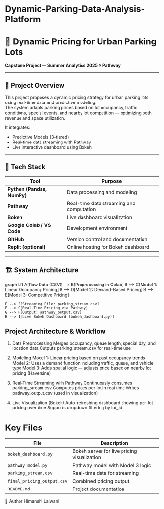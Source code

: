 # Dynamic-Parking-Data-Analysis-Platform
# 🚗 Dynamic Pricing for Urban Parking Lots  
**Capstone Project — Summer Analytics 2025 × Pathway**

---

## 📌 Project Overview

This project proposes a dynamic pricing strategy for urban parking lots using real-time data and predictive modeling.  
The system adapts parking prices based on lot occupancy, traffic conditions, special events, and nearby lot competition — optimizing both revenue and space utilization.

It integrates:
- Predictive Models (3-tiered)
- Real-time data streaming with Pathway
- Live interactive dashboard using Bokeh

---

## 🧰 Tech Stack

| Tool | Purpose |
|------|---------|
| **Python (Pandas, NumPy)** | Data processing and modeling |
| **Pathway** | Real-time data streaming and computation |
| **Bokeh** | Live dashboard visualization |
| **Google Colab / VS Code** | Development environment |
| **GitHub** | Version control and documentation |
| **Replit (optional)** | Online hosting for Bokeh dashboard |

---

## 🏗️ System Architecture

graph LR
    A[Raw Data (CSV)] --> B[Preprocessing in Colab]
    B --> C[Model 1: Linear Occupancy Pricing]
    B --> D[Model 2: Demand-Based Pricing]
    B --> E[Model 3: Competitive Pricing]

    E --> F[Streaming File: parking_stream.csv]
    F --> G[Real-Time Pricing via Pathway]
    G --> H[Output: pathway_output.csv]
    H --> I[Live Bokeh Dashboard (bokeh_dashboard.py)]

    
## Project Architecture & Workflow
1. Data Preprocessing
Merges occupancy, queue length, special day, and location data
Outputs parking_stream.csv for real-time use

2. Modeling
Model 1: Linear pricing based on past occupancy trends
Model 2: Uses a demand function including traffic, queue, and vehicle type
Model 3: Adds spatial logic — adjusts price based on nearby lot pricing (Haversine)

3. Real-Time Streaming with Pathway
Continuously consumes parking_stream.csv
Computes prices per lot in real time
Writes pathway_output.csv (used in visualization)

4. Live Visualization (Bokeh)
Auto-refreshing dashboard showing per-lot pricing over time
Supports dropdown filtering by lot_id


# Key Files
| File                       | Description                                 |
| -------------------------- | ------------------------------------------- |
| `bokeh_dashboard.py`       | Bokeh server for live pricing visualization |
| `pathway_model.py`         | Pathway model with Model 3 logic            |
| `parking_stream.csv`       | Real-time data for streaming                |
| `final_pricing_output.csv` | Combined pricing output                     |
| `README.md`                | Project documentation                       |


👤 Author
Himanshi Lalwani
